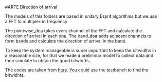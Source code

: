 #ARTE Direction of arrival

The models of this folders are based in unitary Esprit algorithms but we use
a FFT to multiplex in frequency.

The pointwise_doa takes every channel of the FFT and calculate the direction of arrival in each one.
The band_doa adds adjacent channels to form bands and calculate the direction of arrival in the band.


To keep the system manageable is super important to keep the bitwidths in a reasonable size, for that we made a preliminar model to collect data and then simulate to obtain the good bitwidths.

The codes are taken from [here](https://github.com/sebajor/verilog_codes/). You could use the testbench to find the bitwidhts.


